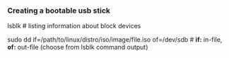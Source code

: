 ### Creating a bootable usb stick
lsblk # listing information about block devices

sudo dd if=/path/to/linux/distro/iso/image/file.iso of=/dev/sdb # **if:** in-file, **of:** out-file (choose from lsblk command output)
